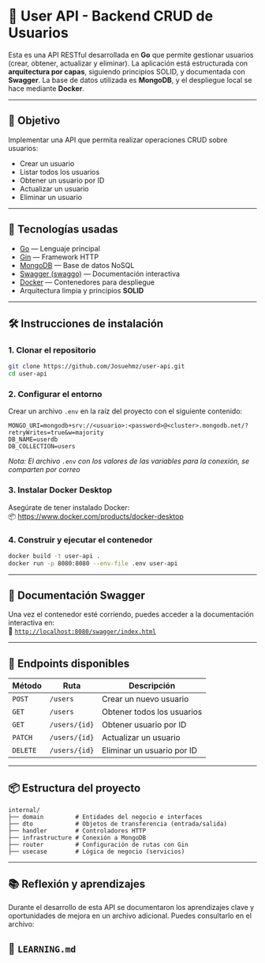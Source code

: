 # 🧪 User API - Backend CRUD de Usuarios

Esta es una API RESTful desarrollada en **Go** que permite gestionar usuarios (crear, obtener, actualizar y eliminar). La aplicación está estructurada con **arquitectura por capas**, siguiendo principios SOLID, y documentada con **Swagger**. La base de datos utilizada es **MongoDB**, y el despliegue local se hace mediante **Docker**.

---

## 🎯 Objetivo

Implementar una API que permita realizar operaciones CRUD sobre usuarios:

- Crear un usuario
- Listar todos los usuarios
- Obtener un usuario por ID
- Actualizar un usuario
- Eliminar un usuario

---

## 🚀 Tecnologías usadas

- [Go](https://golang.org/) — Lenguaje principal
- [Gin](https://github.com/gin-gonic/gin) — Framework HTTP
- [MongoDB](https://www.mongodb.com/) — Base de datos NoSQL
- [Swagger (swaggo)](https://github.com/swaggo/gin-swagger) — Documentación interactiva
- [Docker](https://www.docker.com/products/docker-desktop) — Contenedores para despliegue
- Arquitectura limpia y principios **SOLID**

---

## 🛠️ Instrucciones de instalación

### 1. Clonar el repositorio

```bash
git clone https://github.com/Josuehmz/user-api.git
cd user-api
```

### 2. Configurar el entorno

Crear un archivo `.env` en la raíz del proyecto con el siguiente contenido:

```env
MONGO_URI=mongodb+srv://<usuario>:<password>@<cluster>.mongodb.net/?retryWrites=true&w=majority
DB_NAME=userdb
DB_COLLECTION=users
```
*Nota: El archivo `.env` con los valores de las variables para la conexión, se comparten por correo*
### 3. Instalar Docker Desktop

Asegúrate de tener instalado Docker:  
📦 https://www.docker.com/products/docker-desktop

### 4. Construir y ejecutar el contenedor

```bash
docker build -t user-api .
docker run -p 8080:8080 --env-file .env user-api
```

---

## 📘 Documentación Swagger

Una vez el contenedor esté corriendo, puedes acceder a la documentación interactiva en:  
📄 [`http://localhost:8080/swagger/index.html`](http://localhost:8080/swagger/index.html)

---

## 📡 Endpoints disponibles

| Método | Ruta                | Descripción                          |
|--------|---------------------|--------------------------------------|
| `POST` | `/users`            | Crear un nuevo usuario               |
| `GET`  | `/users`            | Obtener todos los usuarios           |
| `GET`  | `/users/{id}`       | Obtener usuario por ID               |
| `PATCH`| `/users/{id}`       | Actualizar un usuario   |
| `DELETE`| `/users/{id}`      | Eliminar un usuario por ID           |

---

## 📦 Estructura del proyecto

```
internal/
├── domain         # Entidades del negocio e interfaces
├── dto            # Objetos de transferencia (entrada/salida)
├── handler        # Controladores HTTP
├── infrastructure # Conexión a MongoDB
├── router         # Configuración de rutas con Gin
├── usecase        # Lógica de negocio (servicios)
```

---

## 📚 Reflexión y aprendizajes

Durante el desarrollo de esta API se documentaron los aprendizajes clave y oportunidades de mejora en un archivo adicional. Puedes consultarlo en el archivo:

📄 `LEARNING.md`
---
